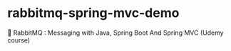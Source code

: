 # rabbitmq-spring-mvc-demo
🐰 RabbitMQ : Messaging with Java, Spring Boot And Spring MVC (Udemy course)
